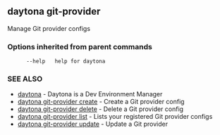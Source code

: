 ## daytona git-provider

Manage Git provider configs

### Options inherited from parent commands

```
      --help   help for daytona
```

### SEE ALSO

* [daytona](daytona.md)	 - Daytona is a Dev Environment Manager
* [daytona git-provider create](daytona_git-provider_create.md)	 - Create a Git provider config
* [daytona git-provider delete](daytona_git-provider_delete.md)	 - Delete a Git provider config
* [daytona git-provider list](daytona_git-provider_list.md)	 - Lists your registered Git provider configs
* [daytona git-provider update](daytona_git-provider_update.md)	 - Update a Git provider


